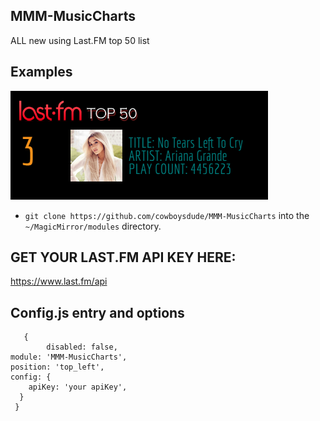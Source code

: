 ## MMM-MusicCharts

ALL new using Last.FM top 50 list

## Examples

![](examples/Capture.PNG) 
 
 
* `git clone https://github.com/cowboysdude/MMM-MusicCharts` into the `~/MagicMirror/modules` directory. 

## GET YOUR LAST.FM API KEY HERE:

https://www.last.fm/api 

## Config.js entry and options

       {
			disabled: false,
    module: 'MMM-MusicCharts',
    position: 'top_left',
    config: {
        apiKey: 'your apiKey',
      }
     } 

